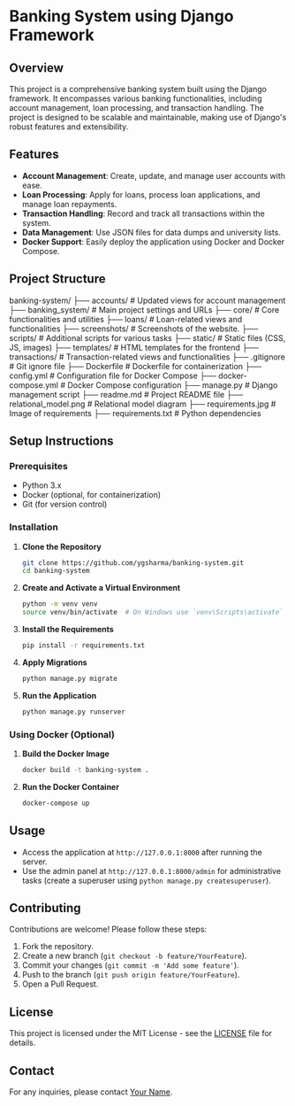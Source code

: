 # Banking System using Django Framework

## Overview

This project is a comprehensive banking system built using the Django framework. It encompasses various banking functionalities, including account management, loan processing, and transaction handling. The project is designed to be scalable and maintainable, making use of Django's robust features and extensibility.

## Features

- **Account Management**: Create, update, and manage user accounts with ease.
- **Loan Processing**: Apply for loans, process loan applications, and manage loan repayments.
- **Transaction Handling**: Record and track all transactions within the system.
- **Data Management**: Use JSON files for data dumps and university lists.
- **Docker Support**: Easily deploy the application using Docker and Docker Compose.

## Project Structure

banking-system/
├── accounts/                 # Updated views for account management
├── banking_system/           # Main project settings and URLs
├── core/                     # Core functionalities and utilities
├── loans/                    # Loan-related views and functionalities
├── screenshots/              # Screenshots of the website.
├── scripts/                  # Additional scripts for various tasks
├── static/                   # Static files (CSS, JS, images)
├── templates/                # HTML templates for the frontend
├── transactions/             # Transaction-related views and functionalities
├── .gitignore                # Git ignore file
├── Dockerfile                # Dockerfile for containerization
├── config.yml                # Configuration file for Docker Compose
├── docker-compose.yml        # Docker Compose configuration
├── manage.py                 # Django management script
├── readme.md                 # Project README file
├── relational_model.png      # Relational model diagram
├── requirements.jpg          # Image of requirements
├── requirements.txt          # Python dependencies


## Setup Instructions

### Prerequisites

- Python 3.x
- Docker (optional, for containerization)
- Git (for version control)

### Installation

1. **Clone the Repository**
    ```bash
    git clone https://github.com/ygsharma/banking-system.git
    cd banking-system
    ```

2. **Create and Activate a Virtual Environment**
    ```bash
    python -m venv venv
    source venv/bin/activate  # On Windows use `venv\Scripts\activate`
    ```

3. **Install the Requirements**
    ```bash
    pip install -r requirements.txt
    ```

4. **Apply Migrations**
    ```bash
    python manage.py migrate
    ```

5. **Run the Application**
    ```bash
    python manage.py runserver
    ```

### Using Docker (Optional)

1. **Build the Docker Image**
    ```bash
    docker build -t banking-system .
    ```

2. **Run the Docker Container**
    ```bash
    docker-compose up
    ```

## Usage

- Access the application at `http://127.0.0.1:8000` after running the server.
- Use the admin panel at `http://127.0.0.1:8000/admin` for administrative tasks (create a superuser using `python manage.py createsuperuser`).

## Contributing

Contributions are welcome! Please follow these steps:

1. Fork the repository.
2. Create a new branch (`git checkout -b feature/YourFeature`).
3. Commit your changes (`git commit -m 'Add some feature'`).
4. Push to the branch (`git push origin feature/YourFeature`).
5. Open a Pull Request.

## License

This project is licensed under the MIT License - see the [LICENSE](LICENSE) file for details.

## Contact

For any inquiries, please contact [Your Name](mailto:your.email@example.com).
